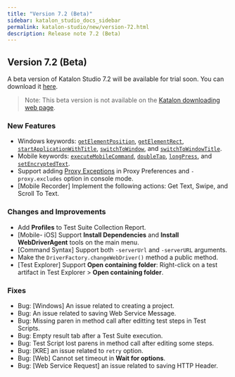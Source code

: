 ```yaml
---
title: "Version 7.2 (Beta)" 
sidebar: katalon_studio_docs_sidebar
permalink: katalon-studio/new/version-72.html
description: Release note 7.2 (Beta)
---
```


## Version 7.2 (Beta)

A beta version of Katalon Studio 7.2 will be available for trial soon. You can download it [here](https://github.com/katalon-studio/katalon-studio/releases).

> Note: This beta version is not available on the [Katalon downloading web page](https://www.katalon.com/download/).

### New Features

* Windows keywords: [`getElementPosition`](https://docs.katalon.com/katalon-studio/docs/windows-kw-get-element-position.html), [`getElementRect`](https://docs.katalon.com/katalon-studio/docs/windows-kw-get-element-rect.html), [`startApplicationWithTitle`](https://docs.katalon.com/katalon-studio/docs/windows-kw-start-app-title.html), [`switchToWindow`](https://docs.katalon.com/katalon-studio/docs/windows-kw-switch-window.html), and [`switchToWindowTitle`](https://docs.katalon.com/katalon-studio/docs/windows-kw-switch-window-title.html).
* Mobile keywords: [`executeMobileCommand`](https://docs.katalon.com/katalon-studio/docs/mobile-execute-command.html), [`doubleTap`](https://docs.katalon.com/katalon-studio/docs/mobile-double-tap.html), [`longPress`](https://docs.katalon.com/katalon-studio/docs/mobile-long-press.html), and [`setEncryptedText`](https://docs.katalon.com/katalon-studio/docs/mobile-set-encrypted-text.html).
* Support adding [Proxy Exceptions](https://docs.katalon.com/katalon-studio/docs/proxy-preferences.html) in Proxy Preferences and `-proxy.excludes` option in console mode.
* [Mobile Recorder] Implement the following actions: Get Text, Swipe, and Scroll To Text.

### Changes and Improvements

* Add **Profiles** to Test Suite Collection Report.
* [Mobile- iOS] Support **Install Dependencies** and **Install WebDriverAgent** tools on the main menu.
* [Command Syntax] Support both `-serverUrl` and `-serverURL` arguments.
* Make the `DriverFactory.changeWebDriver()` method a public method.
* [Test Explorer] Support **Open containing folder**: Right-click on a test artifact in Test Explorer > **Open containing folder**.

### Fixes

* Bug: [Windows] An issue related to creating a project.
* Bug: An issue related to saving Web Service Message.
* Bug: Missing paren in method call after editting test steps in Test Scripts.
* Bug: Empty result tab after a Test Suite execution.
* Bug: Test Script lost parens in method call after editing some steps.
* Bug: [KRE] an issue related to `retry` option.
* Bug: [Web] Cannot set timeout in **Wait for options**.
* Bug: [Web Service Request] an issue related to saving HTTP Header.
